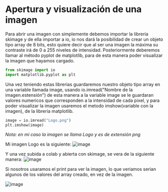 # Apertura y visualización de una imagen

Para abrir una imagen con simplemente debemos importar la librería skimage y de ella importar a io, io nos dará la posibilidad de crear un objeto tipo array de 8 bits, esto quiere 
decir que al ser una imagen la máxima su contraste irá de 0 a 255 niveles de intensidad. Posteriormente deberemos llamar al método pyplot de matplotlib, para de esta manera poder
visualizar la imagen que hayamos cargado.

```python
from skimage import io
import matplotlib.pyplot as plt
```
Una vez teniendo estas librerias guardaremos nuestro objeto tipo array en una variable llamada image, usando io.imread("Nombre de la imagen.estensión") de esta manera a la variable image se le guardaran valores numericos que corresponden a la intensidad de cada pixel, y para poder visualizar la imagen usaremos el metodo imshow(variable con la imagen), de la libreria matplotlib.


```python
image = io.imread("Logo.png") 
plt.imshow(image)
```

*Nota: en mi caso la imagen se llama Logo y es de extensión png*

Mi imagen Logo es la siguiente: ![image](https://user-images.githubusercontent.com/98423341/153920229-492560d7-4199-4f37-8bc8-0a7062cf9e47.png)

Y una vez subida a colab y abierta con skimage, se vera de la siguiente manera:
![image](https://user-images.githubusercontent.com/98423341/153920342-9ba94956-5fd3-4b07-9ad3-594629e5e5c3.png)

Si nosotros usaramos el print para ver la imagen, lo que veriamos serian algunos de los valores del array creado, en vez de la imagen.

![image](https://user-images.githubusercontent.com/98423341/153922397-d197c865-a023-4b76-92f0-955d9ea4da21.png)
